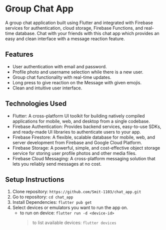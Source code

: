 # Group Chat App

A group chat application built using Flutter and integrated with Firebase services for authentication, cloud storage, Firebase Functions, and real-time database. Chat with your friends with this chat app which provides an easy and clean interface with a message reaction feature.

## Features

- User authentication with email and password.
- Profile photo and username selection while there is a new user.
- Group chat functionality with real-time updates.
- Long press to give reaction on the Message with given emojis.
- Clean and intuitive user interface.

## Technologies Used

- Flutter: A cross-platform UI toolkit for building natively compiled applications for mobile, web, and desktop from a single codebase.
- Firebase Authentication: Provides backend services, easy-to-use SDKs, and ready-made UI libraries to authenticate users to your app.
- Firebase Firestore: A flexible, scalable database for mobile, web, and server development from Firebase and Google Cloud Platform.
- Firebase Storage: A powerful, simple, and cost-effective object storage service for storing user profile photos and other media files.
- Firebase Cloud Messaging: A cross-platform messaging solution that lets you reliably send messages at no cost.

## Setup Instructions

1. Clone repository: `https://github.com/Smit-1103/chat_app.git`
2. Go to repository: `cd chat_app`
3. Install Dependencies: `flutter pub get`
4. Select devices or emulators you want to run the app on.
   - to run on device: `flutter run -d <device-id>`
     > to list available devices: `flutter devices`
